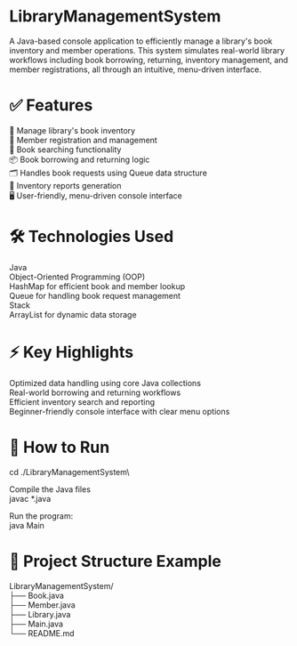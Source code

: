 # LibraryManagementSystem

A Java-based console application to efficiently manage a library's book inventory and member operations. This system simulates real-world library workflows including book borrowing, returning, inventory management, and member registrations, all through an intuitive, menu-driven interface.

# ✅ Features

📖 Manage library's book inventory\
👥 Member registration and management\
🔎 Book searching functionality\
📦 Book borrowing and returning logic\
🗂️ Handles book requests using Queue data structure\
📝 Inventory reports generation\
🖥️ User-friendly, menu-driven console interface

# 🛠 Technologies Used

Java\
Object-Oriented Programming (OOP)\
HashMap for efficient book and member lookup\
Queue for handling book request management\
Stack\
ArrayList for dynamic data storage

# ⚡ Key Highlights

Optimized data handling using core Java collections\
Real-world borrowing and returning workflows\
Efficient inventory search and reporting\
Beginner-friendly console interface with clear menu options

# 🚀 How to Run

cd ./LibraryManagementSystem\

Compile the Java files \
javac *.java

Run the program:\
java Main

# 📂 Project Structure Example

LibraryManagementSystem/\
├── Book.java\
├── Member.java\
├── Library.java\
├── Main.java\
└── README.md
